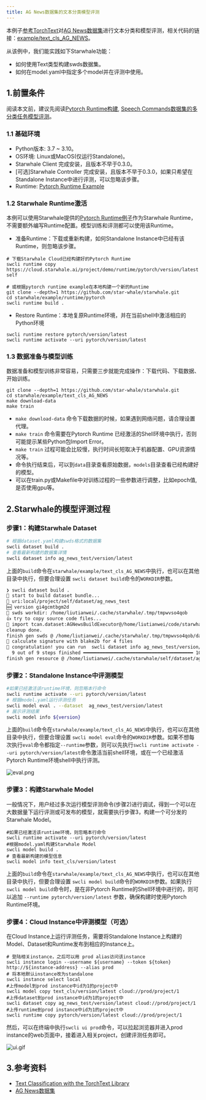 ```yaml
---
title: AG News数据集的文本分类模型评测
---
```


本例子[参考TorchText](https://pytorch.org/tutorials/beginner/text_sentiment_ngrams_tutorial.html)对[AG News数据集](http://www.di.unipi.it/~gulli/AG_corpus_of_news_articles.html)进行文本分类和模型评测，相关代码的链接：[example/text_cls_AG_NEWS](https://github.com/star-whale/starwhale/tree/main/example/text_cls_AG_NEWS)。

从该例中，我们能实践如下Starwhale功能：

- 如何使用Text类型构建swds数据集。
- 如何在model.yaml中指定多个model并在评测中使用。

## 1.前置条件

阅读本文前，建议先阅读[Pytorch Runtime构建](pytorch.md), [Speech Commands数据集的多分类任务模型评测](speech.md)。

### 1.1 基础环境

- Python版本: 3.7 ~ 3.10。
- OS环境: Linux或MacOS(仅运行Standalone)。
- Starwhale Client 完成安装，且版本不早于0.3.0。
- [可选]Starwhale Controller 完成安装，且版本不早于0.3.0，如果只希望在Standalone Instance中进行评测，可以忽略该步骤。
- Runtime: [Pytorch Runtime Example](https://github.com/star-whale/starwhale/tree/main/example/runtime/pytorch)

### 1.2 Starwhale Runtime激活

本例可以使用Starwhale提供的[Pytorch Runtime例子](https://github.com/star-whale/starwhale/tree/main/example/runtime/pytorch)作为Starwhale Runtime，不需要额外编写Runtime配置。模型训练和评测都可以使用该Runtime。

- 准备Runtime：下载或重新构建，如何Standalone Instance中已经有该Runtime，则忽略该步骤。

```shell
# 下载Starwhale Cloud已经构建好的Pytorch Runtime
swcli runtime copy https://cloud.starwhale.ai/project/demo/runtime/pytorch/version/latest self

# 或根据pytorch runtime example在本地构建一个新的Runtime
git clone --depth=1 https://github.com/star-whale/starwhale.git
cd starwhale/example/runtime/pytorch
swcli runtime build .
```

- Restore Runtime：本地复原Runtime环境，并在当前shell中激活相应的Python环境

```shell
swcli runtime restore pytorch/version/latest
swcli runtime activate --uri pytorch/version/latest
```

### 1.3 数据准备与模型训练

数据准备和模型训练非常容易，只需要三步就能完成操作：下载代码、下载数据、开始训练。

```shell
git clone --depth=1 https://github.com/star-whale/starwhale.git
cd starwhale/example/text_cls_AG_NEWS
make download-data
make train
```

- `make download-data` 命令下载数据的时候，如果遇到网络问题，请合理设置代理。
- `make train` 命令需要在Pytorch Runtime 已经激活的Shell环境中执行，否则可能提示某些Python包Import Error。
- `make train` 过程可能会比较慢，执行时间长短取决于机器配置、GPU资源情况等。
- 命令执行结束后，可以到`data`目录查看原始数据，`models`目录查看已经构建好的模型。
- 可以在train.py或Makefile中对训练过程的一些参数进行调整，比如epoch值, 是否使用gpu等。

## 2.Starwhale的模型评测过程

### 步骤1：构建Starwhale Dataset

```bash
# 根据dataset.yaml构建swds格式的数据集
swcli dataset build .
# 查看最新构建的数据集详情
swcli dataset info ag_news_test/version/latest
```

上面的`build`命令在`starwhale/example/text_cls_AG_NEWS`中执行，也可以在其他目录中执行，但要合理设置 `swcli dataset build`命令的`WORKDIR`参数。

```bash
❯ swcli dataset build .
🚧 start to build dataset bundle...
👷 uri:local/project/self/dataset/ag_news_test
🆕 version gi4gcmtbgm2d
📁 swds workdir: /home/liutianwei/.cache/starwhale/.tmp/tmpwvso4qob
👍 try to copy source code files...
👻 import tcan.dataset:AGNewsBuildExecutor@/home/liutianwei/code/starwhale/example/text_cls_AG_NEWS to make swds...
cleanup done.
finish gen swds @ /home/liutianwei/.cache/starwhale/.tmp/tmpwvso4qob/data
🤖 calculate signature with blake2b for 4 files
🌺 congratulation! you can run  swcli dataset info ag_news_test/version/gi4gcmtbgm2dmy3bmnsggzbqmy2dsma
  9 out of 9 steps finished ━━━━━━━━━━━━━━━━━━━━━━━━━━━━━━━━━━━━━━━━ 100% 0:00:00 0:00:01
finish gen resource @ /home/liutianwei/.cache/starwhale/self/dataset/ag_news_test/gi/gi4gcmtbgm2dmy3bmnsggzbqmy2dsma.swds
```

### 步骤2：Standalone Instance中评测模型

```bash
#如果已经激活该runtime环境，则忽略本行命令
swcli runtime activate --uri pytorch/version/latest
# 根据model.yaml运行评测任务
swcli model eval . --dataset  ag_news_test/version/latest
# 展示评测结果
swcli model info ${version}
```

上面的`build`命令在`starwhale/example/text_cls_AG_NEWS`中执行，也可以在其他目录中执行，但要合理设置 `swcli model eval`命令的`WORKDIR`参数。如果不想每次执行`eval`命令都指定`--runtime`参数，则可以先执行`swcli runtime activate --uri pytorch/version/latest`命令激活当前shell环境，或在一个已经激活Pytorch Runtime环境shell中执行评测。

![eval.png](../img/examples/ag_news-eval.png)

### 步骤3：构建Starwhale Model

一般情况下，用户经过多次运行模型评测命令(步骤2)进行调试，得到一个可以在大数据量下运行评测或可发布的模型，就需要执行步骤3，构建一个可分发的Starwhale Model。

```shell
#如果已经激活该runtime环境，则忽略本行命令
swcli runtime activate --uri pytorch/version/latest
#根据model.yaml构建Starwhale Model
swcli model build .
# 查看最新构建的模型信息
swcli model info text_cls/version/latest
```

上面的`build`命令在`starwhale/example/text_cls_AG_NEWS`中执行，也可以在其他目录中执行，但要合理设置 `swcli model build`命令的`WORKDIR`参数。如果执行`swcli model build`命令时，是在非Pytorch Runtime的Shell环境中进行的，则可以追加 `--runtime pytorch/version/latest` 参数，确保构建时使用Pytorch Runtime环境。

### 步骤4：Cloud Instance中评测模型（可选）

在Cloud Instance上运行评测任务，需要将Standalone Instance上构建的Model、Dataset和Runtime发布到相应的Instance上。

```shell
# 登陆相关instance，之后可以用 prod alias访问该instance
swcli instance login --username ${username} --token ${token}  http://${instance-address} --alias prod
# 将本地默认instance改为standalone
swcli instance select local
#上传model到prod instance中id为1的project中
swcli model copy text_cls/version/latest cloud://prod/project/1
#上传dataset到prod instance中id为1的project中
swcli dataset copy ag_news_test/version/latest cloud://prod/project/1
#上传runtime到prod instance中id为1的project中
swcli runtime copy pytorch/version/latest cloud://prod/project/1
```

然后，可以在终端中执行`swcli ui prod`命令，可以拉起浏览器并进入prod instance的web页面中，接着进入相关project，创建评测任务即可。

![ui.gif](../img/examples/ag_news-ui.gif)

## 3.参考资料

- [Text Classification with the TorchText Library](https://pytorch.org/tutorials/beginner/text_sentiment_ngrams_tutorial.html)
- [AG News数据集](http://www.di.unipi.it/~gulli/AG_corpus_of_news_articles.html)
